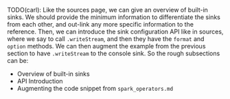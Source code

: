 TODO(carl): Like the sources page, we can give an overview of built-in sinks. We should provide the minimum information to differentiate the sinks from each other, and out-link any more specific information to the reference. Then, we can introduce the sink configuration API like in sources, where we say to call `.writeStream`, and then they have the `format` and `option` methods. We can then augment the example from the previous section to have `.writeStream` to the console sink. So the rough subsections can be:

- Overview of built-in sinks
- API Introduction
- Augmenting the code snippet from `spark_operators.md`
